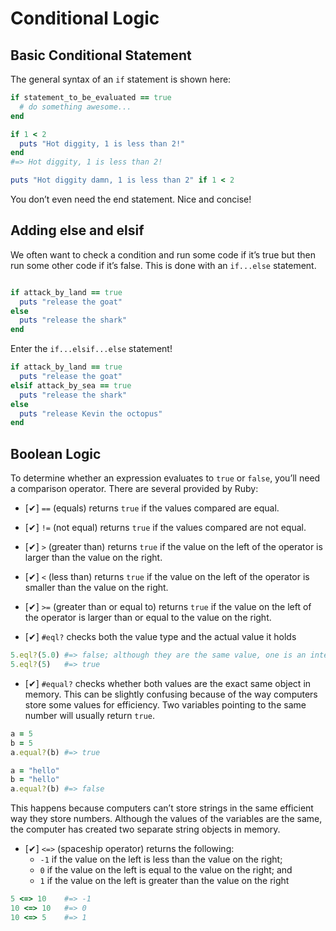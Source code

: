 # Conditional Logic

## Basic Conditional Statement

The general syntax of an `if` statement is shown here:

```ruby
if statement_to_be_evaluated == true
  # do something awesome...
end

if 1 < 2
  puts "Hot diggity, 1 is less than 2!"
end
#=> Hot diggity, 1 is less than 2!

puts "Hot diggity damn, 1 is less than 2" if 1 < 2

```

You don’t even need the end statement. Nice and concise!

## Adding else and elsif

We often want to check a condition and run some code if it’s true but then run some other code if it’s false. This is done with an `if...else` statement.

```ruby

if attack_by_land == true
  puts "release the goat"
else
  puts "release the shark"
end
```

Enter the `if...elsif...else` statement!

```ruby
if attack_by_land == true
  puts "release the goat"
elsif attack_by_sea == true
  puts "release the shark"
else
  puts "release Kevin the octopus"
end
```

## Boolean Logic

To determine whether an expression evaluates to `true` or `false`, you’ll need a comparison operator. There are several provided by Ruby:

* [✔] `==` (equals) returns `true` if the values compared are equal.

* [✔] `!=` (not equal) returns `true` if the values compared are not equal.

* [✔] `>` (greater than) returns `true` if the value on the left of the operator is larger than the value on the right.

* [✔] `<` (less than) returns `true` if the value on the left of the operator is smaller than the value on the right.

* [✔] `>=` (greater than or equal to) returns `true` if the value on the left of the operator is larger than or equal to the value on the right.

* [✔] `#eql?` checks both the value type and the actual value it holds

```ruby
5.eql?(5.0) #=> false; although they are the same value, one is an integer and the other is a float
5.eql?(5)   #=> true

```

* [✔] `#equal?` checks whether both values are the exact same object in memory. This can be slightly confusing because of the way computers store some values for efficiency. Two variables pointing to the same number will usually return `true`.

```ruby
a = 5
b = 5
a.equal?(b) #=> true

a = "hello"
b = "hello"
a.equal?(b) #=> false

```

This happens because computers can’t store strings in the same efficient way they store numbers. Although the values of the variables are the same, the computer has created two separate string objects in memory.

* [✔] `<=>` (spaceship operator) returns the following:
  * `-1` if the value on the left is less than the value on the right;
  * `0` if the value on the left is equal to the value on the right; and
  * `1` if the value on the left is greater than the value on the right

```ruby
5 <=> 10    #=> -1
10 <=> 10   #=> 0
10 <=> 5    #=> 1
```
